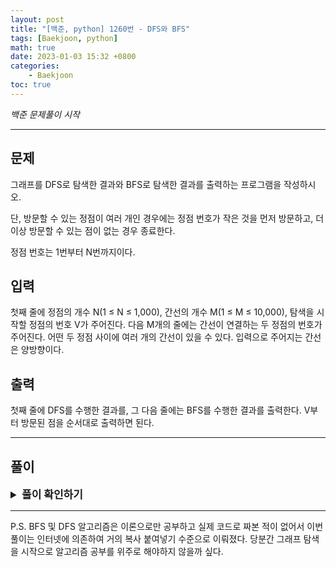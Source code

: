 ```yaml
---
layout: post
title: "[백준, python] 1260번 - DFS와 BFS"
tags: [Baekjoon, python]
math: true
date: 2023-01-03 15:32 +0800
categories:
    - Baekjoon
toc: true
---
```

_백준 문제풀이 시작_
* * *
## 문제
그래프를 DFS로 탐색한 결과와 BFS로 탐색한 결과를 출력하는 프로그램을 작성하시오.

단, 방문할 수 있는 정점이 여러 개인 경우에는 정점 번호가 작은 것을 먼저 방문하고, 더 이상 방문할 수 있는 점이 없는 경우 종료한다.

정점 번호는 1번부터 N번까지이다.
## 입력
첫째 줄에 정점의 개수 N(1 ≤ N ≤ 1,000), 간선의 개수 M(1 ≤ M ≤ 10,000), 탐색을 시작할 정점의 번호 V가 주어진다. 다음 M개의 줄에는 간선이 연결하는 두 정점의 번호가 주어진다. 어떤 두 정점 사이에 여러 개의 간선이 있을 수 있다. 입력으로 주어지는 간선은 양방향이다.
## 출력
첫째 줄에 DFS를 수행한 결과를, 그 다음 줄에는 BFS를 수행한 결과를 출력한다. V부터 방문된 점을 순서대로 출력하면 된다.

* * *
## 풀이
<details>
<summary style="font-weight:bold; font-size:17px">풀이 확인하기</summary>
<div markdown="1">
이번 문제는 그래프 순회 방식 중 dfs와 bfs를 사용하여 문제를 해결해야 한다. dfs는 재귀, bfs는 queue를 사용하여 문제를 해결하였다.   
[링크](https://ji-gwang.tistory.com/291).
를 참조하여 문제를 풀었다.

```python
import sys
input = sys.stdin.readline

def dfs(start):
  visited[start] = 1
  print(start, end=" ")

  for i in graph[start]:
    if not visited[i]:
      dfs(i)


def bfs(start):
  queue = [start]
  visited[start] = True
  while queue:
    v = queue.pop(0)
    print(v, end=" ")
    for i in graph[v]:
      if not visited[i]:
        visited[i] = True
        queue.append(i)


vertex, edge, first = map(int, input().split())
graph = [[] for _ in range(vertex + 1)]

for _ in range(edge):
    a, b = map(int, input().split())
    graph[a].append(b)
    graph[b].append(a)

for i in graph:
    i.sort()

a = []
visited = [0] * (vertex + 1)
dfs(first)
print()

visited = [0] * (vertex + 1)
bfs(first)
```

</div>
</details>

* * *
P.S. BFS 및 DFS 알고리즘은 이론으로만 공부하고 실제 코드로 짜본 적이 없어서 이번 풀이는 인터넷에 의존하여 거의 복사 붙여넣기 수준으로 이뤄졌다. 당분간 그래프 탐색을 시작으로 알고리즘 공부를 위주로 해야하지 않을까 싶다.